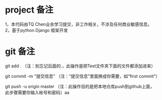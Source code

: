 # project 备注
  1，本代码由TQ Chen业余学习提交，非工作相关，不涉及任何商业敏感信息。
  2，基于python Django 框架开发






# git 备注
git add .        （注：别忘记后面的.，此操作是把Test文件夹下面的文件都添加进来）

git commit  -m  "提交信息"  （注：“提交信息”里面换成你需要，如“first commit”）

git push -u origin master   （注：此操作目的是把本地仓库push到github上面，此步骤需要你输入帐号和密码）aa
